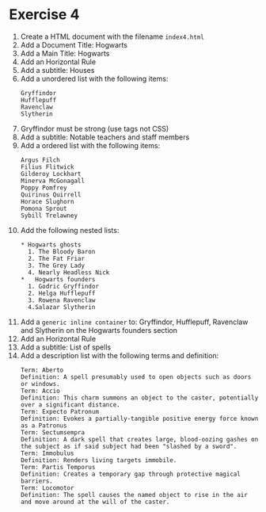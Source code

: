 # Exercise 4

1. Create a HTML document with the filename `index4.html`
1. Add a Document Title: Hogwarts 
1. Add a Main Title: Hogwarts
1. Add an Horizontal Rule
1. Add a subtitle: Houses
1. Add a unordered list with the following items:
    ```
    Gryffindor
    Hufflepuff
    Ravenclaw
    Slytherin
    ```
1. Gryffindor must be strong (use tags not CSS)
1. Add a subtitle: Notable teachers and staff members
1. Add a ordered list with the following items:
    ```
    Argus Filch
    Filius Flitwick
    Gilderoy Lockhart
    Minerva McGonagall
    Poppy Pomfrey
    Quirinus Quirrell
    Horace Slughorn
    Pomona Sprout
    Sybill Trelawney
    ```
1. Add the following nested lists:
    ```
    * Hogwarts ghosts
      1. The Bloody Baron
      2. The Fat Friar
      3. The Grey Lady
      4. Nearly Headless Nick
    *	Hogwarts founders
      1. Godric Gryffindor
      2. Helga Hufflepuff
      3. Rowena Ravenclaw
      4.Salazar Slytherin
    ```
1. Add a `generic inline container` to: Gryffindor, Hufflepuff, Ravenclaw and Slytherin on the Hogwarts founders section
1. Add an Horizontal Rule
1. Add a subtitle: List of spells
1. Add a description list with the following terms and definition:
    ```
    Term: Aberto
    Definition: A spell presumably used to open objects such as doors or windows.
    Term: Accio
    Definition: This charm summons an object to the caster, potentially over a significant distance.
    Term: Expecto Patronum
    Definition: Evokes a partially-tangible positive energy force known as a Patronus
    Term: Sectumsempra
    Definition: A dark spell that creates large, blood-oozing gashes on the subject as if said subject had been "slashed by a sword".
    Term: Immobulus
    Definition: Renders living targets immobile.
    Term: Partis Temporus
    Definition: Creates a temporary gap through protective magical barriers.
    Term: Locomotor 
    Definition: The spell causes the named object to rise in the air and move around at the will of the caster.
    ``` 